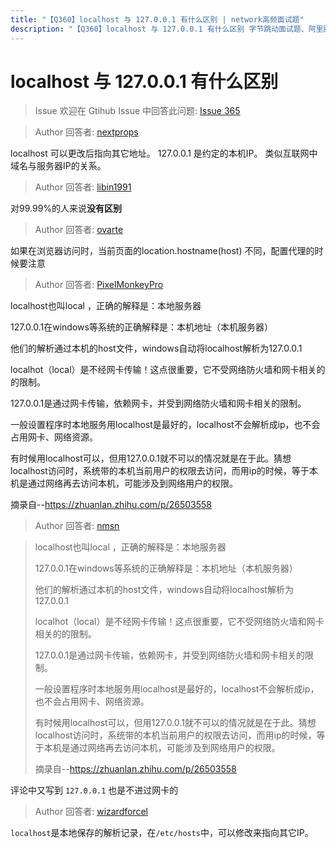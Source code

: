 ```yaml
---
title: "【Q360】localhost 与 127.0.0.1 有什么区别 | network高频面试题"
description: "【Q360】localhost 与 127.0.0.1 有什么区别 字节跳动面试题、阿里腾讯面试题、美团小米面试题。"
---
```


# localhost 与 127.0.0.1 有什么区别

> Issue
> 欢迎在 Gtihub Issue 中回答此问题: [Issue 365](https://github.com/shfshanyue/Daily-Question/issues/365)

> Author
> 回答者: [nextprops](https://github.com/nextprops)

localhost 可以更改后指向其它地址。
127.0.0.1 是约定的本机IP。
类似互联网中域名与服务器IP的关系。

> Author
> 回答者: [libin1991](https://github.com/libin1991)

对99.99%的人来说**没有区别**

> Author
> 回答者: [ovarte](https://github.com/ovarte)

如果在浏览器访问时，当前页面的location.hostname(host) 不同，配置代理的时候要注意

> Author
> 回答者: [PixelMonkeyPro](https://github.com/PixelMonkeyPro)

localhost也叫local ，正确的解释是：本地服务器

127.0.0.1在windows等系统的正确解释是：本机地址（本机服务器）

他们的解析通过本机的host文件，windows自动将localhost解析为127.0.0.1

localhot（local）是不经网卡传输！这点很重要，它不受网络防火墙和网卡相关的的限制。

127.0.0.1是通过网卡传输，依赖网卡，并受到网络防火墙和网卡相关的限制。

一般设置程序时本地服务用localhost是最好的，localhost不会解析成ip，也不会占用网卡、网络资源。

有时候用localhost可以，但用127.0.0.1就不可以的情况就是在于此。猜想localhost访问时，系统带的本机当前用户的权限去访问，而用ip的时候，等于本机是通过网络再去访问本机，可能涉及到网络用户的权限。

摘录自--https://zhuanlan.zhihu.com/p/26503558

> Author
> 回答者: [nmsn](https://github.com/nmsn)

> localhost也叫local ，正确的解释是：本地服务器
>
> 127.0.0.1在windows等系统的正确解释是：本机地址（本机服务器）
>
> 他们的解析通过本机的host文件，windows自动将localhost解析为127.0.0.1
>
> localhot（local）是不经网卡传输！这点很重要，它不受网络防火墙和网卡相关的的限制。
>
> 127.0.0.1是通过网卡传输，依赖网卡，并受到网络防火墙和网卡相关的限制。
>
> 一般设置程序时本地服务用localhost是最好的，localhost不会解析成ip，也不会占用网卡、网络资源。
>
> 有时候用localhost可以，但用127.0.0.1就不可以的情况就是在于此。猜想localhost访问时，系统带的本机当前用户的权限去访问，而用ip的时候，等于本机是通过网络再去访问本机，可能涉及到网络用户的权限。
>
> 摘录自--https://zhuanlan.zhihu.com/p/26503558

评论中又写到 `127.0.0.1` 也是不进过网卡的

> Author
> 回答者: [wizardforcel](https://github.com/wizardforcel)

`localhost`是本地保存的解析记录，在`/etc/hosts`中，可以修改来指向其它IP。
